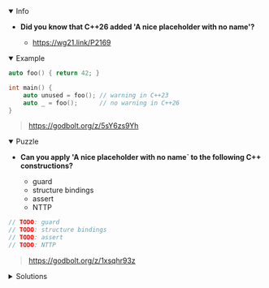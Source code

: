 <details open><summary>Info</summary><p>

* **Did you know that C++26 added 'A nice placeholder with no name'?**

  * https://wg21.link/P2169

</p></details><details open><summary>Example</summary><p>

```cpp
auto foo() { return 42; }

int main() {
    auto unused = foo(); // warning in C++23
    auto _ = foo();      // no warning in C++26
}
```

> https://godbolt.org/z/5sY6zs9Yh

</p></details><details open><summary>Puzzle</summary><p>

* **Can you apply 'A nice placeholder with no name` to the following C++ constructions?**

    * guard
    * structure bindings
    * assert
    * NTTP

```cpp
// TODO: guard
// TODO: structure bindings
// TODO: assert
// TODO: NTTP
```

> https://godbolt.org/z/1xsqhr93z

</p></details>

</p></details><details><summary>Solutions</summary><p>

</p></details>
